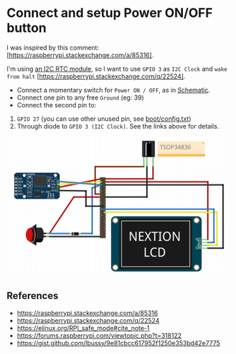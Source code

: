 # Connect and setup Power ON/OFF button

I was inspired by this comment: [https://raspberrypi.stackexchange.com/a/85316].

I'm using [an I2C RTC module](RTC.md), so I want to use `GPIO 3` as `I2C Clock` and `wake from halt` [https://raspberrypi.stackexchange.com/q/22524].

- Connect a momentary switch for `Power ON / OFF`, as in [Schematic](/media/Schematic.png).
- Connect one pin to any free `Ground` (eg: 39)
- Connect the second pin to:
1. `GPIO 27` (you can use other unused pin, see [boot/config.txt](files/boot/config.txt))
2. Through diode to `GPIO 3 (I2C Clock)`. See the links above for details.

![Schematic](/media/Schematic.png)

## References
- https://raspberrypi.stackexchange.com/a/85316
- https://raspberrypi.stackexchange.com/q/22524
- https://elinux.org/RPI_safe_mode#cite_note-1
- https://forums.raspberrypi.com/viewtopic.php?t=318122
- https://gist.github.com/lbussy/9e81cbcc617952f1250e353bd42e7775

